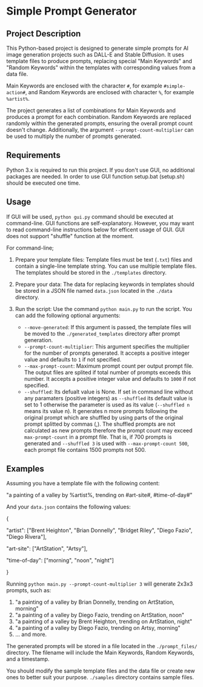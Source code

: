 # Simple Prompt Generator

## Project Description

This Python-based project is designed to generate simple prompts for AI image generation projects such as DALL-E and Stable Diffusion. It uses template files to produce prompts, replacing special "Main Keywords" and "Random Keywords" within the templates with corresponding values from a data file.

Main Keywords are enclosed with the character `#`, for example `#simple-action#`, and Random Keywords are enclosed with character `%`, for example `%artist%`.

The project generates a list of combinations for Main Keywords and produces a prompt for each combination. Random Keywords are replaced randomly within the generated prompts, ensuring the overall prompt count doesn't change. Additionally, the argument `--prompt-count-multiplier` can be used to multiply the number of prompts generated.

## Requirements

Python 3.x is required to run this project. If you don't use GUI, no additional packages are needed. In order to use GUI function setup.bat (setup.sh) should be executed one time.

## Usage

If GUI will be used, `python gui.py` command should be executed at command-line. GUI functions are self-explanatory. However, you may want to read command-line instructions below for efficent usage of GUI. GUI does not support "shuffle" function at the moment.

For command-line;

1. Prepare your template files: Template files must be text (`.txt`) files and contain a single-line template string. You can use multiple template files. The templates should be stored in the `./templates` directory.

2. Prepare your data: The data for replacing keywords in templates should be stored in a JSON file named `data.json` located in the `./data` directory.

3. Run the script: Use the command `python main.py` to run the script. You can add the following optional arguments:
    - `--move-generated`: If this argument is passed, the template files will be moved to the `./generated_templates` directory after prompt generation.
    - `--prompt-count-multiplier`: This argument specifies the multiplier for the number of prompts generated. It accepts a positive integer value and defaults to `1` if not specified.
    - `--max-prompt-count`: Maximum prompt count per output prompt file. The output files are splited if total number of prompts exceeds this number. It accepts a positive integer value and defaults to `1000` if not specified.
    - `--shuffled`: Its defualt value is None. If set in command line without any paramaters (positive integers) as `--shuffled` its default value is set to 1 otherwise the parameter is used as its value (`--shuffled n` means its value n). It generates n more prompts following the original prompt which are shuffled by using parts of the original prompt splitted by commas (,). The shuffled prompts are not calculated as new prompts therefore the prompt count may exceed `max-prompt-count` in a prompt file. That is, if 700 prompts is generated and `--shuffled 3` is used with `--max-prompt-count 500`, each prompt file contains 1500 prompts not 500.

## Examples

Assuming you have a template file with the following content:

"a painting of a valley by %artist%, trending on #art-site#, #time-of-day#"

And your `data.json` contains the following values:

{

"artist": ["Brent Heighton", "Brian Donnelly", "Bridget Riley", "Diego Fazio", "Diego Rivera"],

"art-site": ["ArtStation", "Artsy"],

"time-of-day": ["morning", "noon", "night"]

}

Running `python main.py --prompt-count-multiplier 3` will generate 2x3x3 prompts, such as:

1. "a painting of a valley by Brian Donnelly, trending on ArtStation, morning"
2. "a painting of a valley by Diego Fazio, trending on ArtStation, noon"
3. "a painting of a valley by Brent Heighton, trending on ArtStation, night"
4. "a painting of a valley by Diego Fazio, trending on Artsy, morning"
5. ... and more.

The generated prompts will be stored in a file located in the `./prompt_files/` directory. The filename will include the Main Keywords, Random Keywords, and a timestamp.

You should modify the sample template files and the data file or create new ones to better suit your purpose. `./samples` directory contains sample files.
